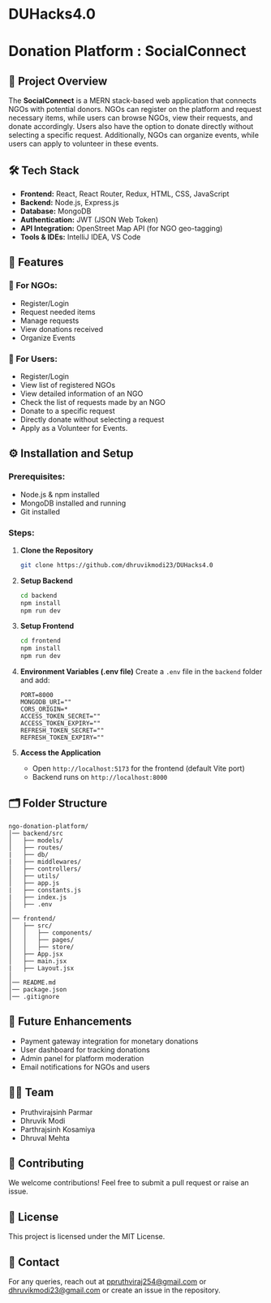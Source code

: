 # DUHacks4.0
# Donation Platform : SocialConnect

## 📌 Project Overview
The **SocialConnect** is a MERN stack-based web application that connects NGOs with potential donors. NGOs can register on the platform and request necessary items, while users can browse NGOs, view their requests, and donate accordingly. Users also have the option to donate directly without selecting a specific request. Additionally, NGOs can organize events, while users can apply to volunteer in these events.

## 🛠 Tech Stack
- **Frontend:** React, React Router, Redux, HTML, CSS, JavaScript
- **Backend:** Node.js, Express.js
- **Database:** MongoDB
- **Authentication:** JWT (JSON Web Token)
- **API Integration:** OpenStreet Map API (for NGO geo-tagging)
- **Tools & IDEs:** IntelliJ IDEA, VS Code

## 🚀 Features
### 🔹 For NGOs:
- Register/Login
- Request needed items
- Manage requests
- View donations received
- Organize Events

### 🔹 For Users:
- Register/Login
- View list of registered NGOs
- View detailed information of an NGO
- Check the list of requests made by an NGO
- Donate to a specific request
- Directly donate without selecting a request
- Apply as a Volunteer for Events.

## ⚙️ Installation and Setup
### Prerequisites:
- Node.js & npm installed
- MongoDB installed and running
- Git installed

### Steps:
1. **Clone the Repository**
   ```sh
   git clone https://github.com/dhruvikmodi23/DUHacks4.0
   ```

2. **Setup Backend**
   ```sh
   cd backend
   npm install
   npm run dev
   ```

3. **Setup Frontend**
   ```sh
   cd frontend
   npm install
   npm run dev
   ```

4. **Environment Variables (.env file)**
   Create a `.env` file in the `backend` folder and add:
   ```env
   PORT=8000
   MONGODB_URI=""
   CORS_ORIGIN=*
   ACCESS_TOKEN_SECRET=""
   ACCESS_TOKEN_EXPIRY=""
   REFRESH_TOKEN_SECRET=""
   REFRESH_TOKEN_EXPIRY=""
   ```

5. **Access the Application**
   - Open `http://localhost:5173` for the frontend (default Vite port)
   - Backend runs on `http://localhost:8000`

## 🗂 Folder Structure
```
ngo-donation-platform/
│── backend/src
│   ├── models/
│   ├── routes/
|   ├── db/
|   ├── middlewares/
│   ├── controllers/
│   ├── utils/
│   ├── app.js
|   ├── constants.js
|   ├── index.js
│   ├── .env
│
│── frontend/
│   ├── src/
│   │   ├── components/
│   │   ├── pages/
│   │   ├── store/
│   ├── App.jsx
│   ├── main.jsx
|   ├── Layout.jsx
│
│── README.md
│── package.json
│── .gitignore
```

## 🎯 Future Enhancements
- Payment gateway integration for monetary donations
- User dashboard for tracking donations
- Admin panel for platform moderation
- Email notifications for NGOs and users

## 👨‍💻 Team
- Pruthvirajsinh Parmar
- Dhruvik Modi
- Parthrajsinh Kosamiya
- Dhruval Mehta
  
## 🤝 Contributing
We welcome contributions! Feel free to submit a pull request or raise an issue.

## 📜 License
This project is licensed under the MIT License.

## 📩 Contact
For any queries, reach out at ppruthviraj254@gmail.com or dhruvikmodi23@gmail.com or create an issue in the repository.
